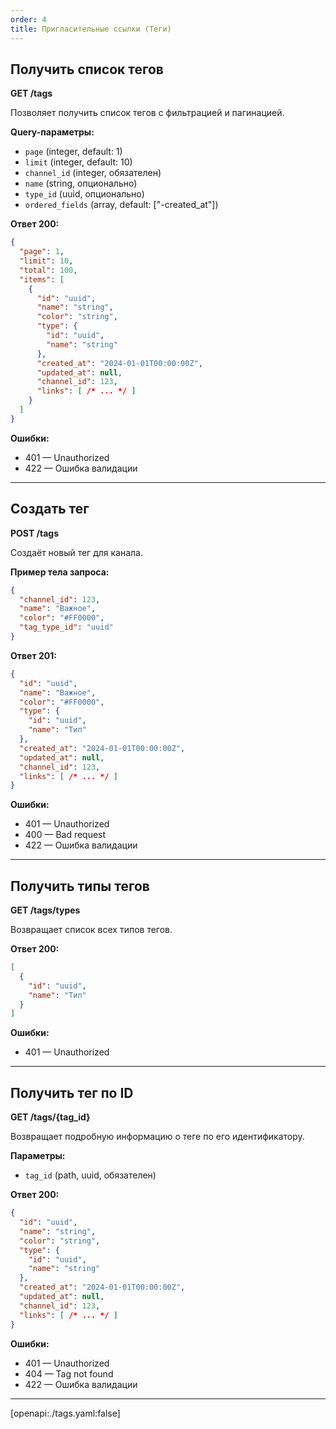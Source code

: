 ```yaml
---
order: 4
title: Пригласительные ссылки (Теги)
---
```


## Получить список тегов

**GET /tags**

Позволяет получить список тегов с фильтрацией и пагинацией.

**Query-параметры:**
- `page` (integer, default: 1)
- `limit` (integer, default: 10)
- `channel_id` (integer, обязателен)
- `name` (string, опционально)
- `type_id` (uuid, опционально)
- `ordered_fields` (array, default: ["-created_at"])

**Ответ 200:**
```json
{
  "page": 1,
  "limit": 10,
  "total": 100,
  "items": [
    {
      "id": "uuid",
      "name": "string",
      "color": "string",
      "type": {
        "id": "uuid",
        "name": "string"
      },
      "created_at": "2024-01-01T00:00:00Z",
      "updated_at": null,
      "channel_id": 123,
      "links": [ /* ... */ ]
    }
  ]
}
```

**Ошибки:**
- 401 — Unauthorized
- 422 — Ошибка валидации

---

## Создать тег

**POST /tags**

Создаёт новый тег для канала.

**Пример тела запроса:**
```json
{
  "channel_id": 123,
  "name": "Важное",
  "color": "#FF0000",
  "tag_type_id": "uuid"
}
```

**Ответ 201:**
```json
{
  "id": "uuid",
  "name": "Важное",
  "color": "#FF0000",
  "type": {
    "id": "uuid",
    "name": "Тип"
  },
  "created_at": "2024-01-01T00:00:00Z",
  "updated_at": null,
  "channel_id": 123,
  "links": [ /* ... */ ]
}
```

**Ошибки:**
- 401 — Unauthorized
- 400 — Bad request
- 422 — Ошибка валидации

---

## Получить типы тегов

**GET /tags/types**

Возвращает список всех типов тегов.

**Ответ 200:**
```json
[
  {
    "id": "uuid",
    "name": "Тип"
  }
]
```

**Ошибки:**
- 401 — Unauthorized

---

## Получить тег по ID

**GET /tags/{tag_id}**

Возвращает подробную информацию о теге по его идентификатору.

**Параметры:**
- `tag_id` (path, uuid, обязателен)

**Ответ 200:**
```json
{
  "id": "uuid",
  "name": "string",
  "color": "string",
  "type": {
    "id": "uuid",
    "name": "string"
  },
  "created_at": "2024-01-01T00:00:00Z",
  "updated_at": null,
  "channel_id": 123,
  "links": [ /* ... */ ]
}
```

**Ошибки:**
- 401 — Unauthorized
- 404 — Tag not found
- 422 — Ошибка валидации

---

[openapi:./tags.yaml:false]
